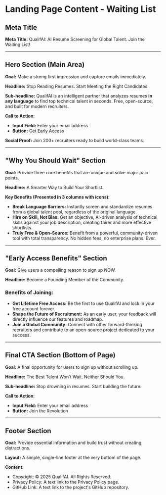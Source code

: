 # Landing Page Content - Waiting List

## Meta Title
**Meta Title:** QualifAI: AI Resume Screening for Global Talent. Join the Waiting List!

---

## Hero Section (Main Area)
**Goal:** Make a strong first impression and capture emails immediately.

**Headline:** Stop Reading Resumes. Start Meeting the Right Candidates.

**Sub-headline:** QualifAI is an intelligent partner that analyzes resumes **in any language** to find top technical talent in seconds. Free, open-source, and built for modern recruiters.

**Call to Action:**
- **Input Field:** Enter your email address
- **Button:** Get Early Access

**Social Proof:** Join 200+ recruiters ready to build world-class teams.

---

## "Why You Should Wait" Section
**Goal:** Provide three core benefits that are unique and solve major pain points.

**Headline:** A Smarter Way to Build Your Shortlist.

**Key Benefits (Presented in 3 columns with icons):**
- **Break Language Barriers:** Instantly screen and standardize resumes from a global talent pool, regardless of the original language.
- **Hire on Skill, Not Bias:** Get an objective, AI-driven analysis of technical skills against your job description, creating fairer and more effective shortlists.
- **Truly Free & Open-Source:** Benefit from a powerful, community-driven tool with total transparency. No hidden fees, no enterprise plans. Ever.

---

## "Early Access Benefits" Section
**Goal:** Give users a compelling reason to sign up NOW.

**Headline:** Become a Founding Member of the Community.

### Benefits of Joining:
- **Get Lifetime Free Access:** Be the first to use QualifAI and lock in your free account forever.
- **Shape the Future of Recruitment:** As an early user, your feedback will directly influence our features and roadmap.
- **Join a Global Community:** Connect with other forward-thinking recruiters and contribute to an open-source project dedicated to your success.

---

## Final CTA Section (Bottom of Page)
**Goal:** A final opportunity for users to sign up without scrolling up.

**Headline:** The Best Talent Won't Wait. Neither Should You.

**Sub-headline:** Stop drowning in resumes. Start building the future.

**Call to Action:**
- **Input Field:** Enter your email address
- **Button:** Join the Revolution

---

## Footer Section
**Goal:** Provide essential information and build trust without creating distractions.

**Layout:** A simple, single-line footer at the very bottom of the page.

**Content:**
- Copyright: © 2025 QualifAI. All Rights Reserved.
- Privacy Policy: A text link to the Privacy Policy page.
- GitHub Link: A text link to the project's GitHub repository.